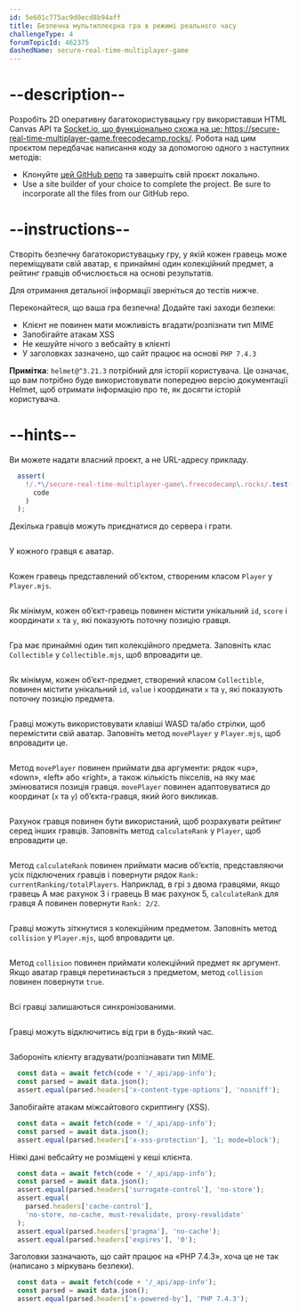 ```yaml
---
id: 5e601c775ac9d0ecd8b94aff
title: Безпечна мультиплеєрна гра в режимі реального часу
challengeType: 4
forumTopicId: 462375
dashedName: secure-real-time-multiplayer-game
---
```


# --description--

Розробіть 2D оперативну багатокористувацьку гру використавши HTML Canvas API та <a href="https://secure-real-time-multiplayer-game.freecodecamp.rocks/" target="_blank" rel="noopener noreferrer nofollow">Socket.io, що функціонально схожа на це: https://secure-real-time-multiplayer-game.freecodecamp.rocks/</a>. Робота над цим проєктом передбачає написання коду за допомогою одного з наступних методів:

-   Клонуйте <a href="https://github.com/freeCodeCamp/boilerplate-project-secure-real-time-multiplayer-game/" target="_blank" rel="noopener noreferrer nofollow">цей GitHub репо</a> та завершіть свій проєкт локально.
-   Use a site builder of your choice to complete the project. Be sure to incorporate all the files from our GitHub repo.

# --instructions--

Створіть безпечну багатокористувацьку гру, у якій кожен гравець може переміщувати свій аватар, є принаймні один колекційний предмет, а рейтинг гравців обчислюється на основі результатів.

Для отримання детальної інформації зверніться до тестів нижче.

Переконайтеся, що ваша гра безпечна! Додайте такі заходи безпеки:

- Клієнт не повинен мати можливість вгадати/розпізнати тип MIME
- Запобігайте атакам XSS
- Не кешуйте нічого з вебсайту в клієнті
- У заголовках зазначено, що сайт працює на основі `PHP 7.4.3`

**Примітка**: `helmet@^3.21.3` потрібний для історії користувача. Це означає, що вам потрібно буде використовувати попередню версію документації Helmet, щоб отримати інформацію про те, як досягти історій користувача.

# --hints--

Ви можете надати власний проєкт, а не URL-адресу прикладу.

```js
  assert(
    !/.*\/secure-real-time-multiplayer-game\.freecodecamp\.rocks/.test(
      code
    )
  );
```

Декілька гравців можуть приєднатися до сервера і грати.

```js

```

У кожного гравця є аватар.

```js

```

Кожен гравець представлений об’єктом, створеним класом `Player` у `Player.mjs`.

```js

```

Як мінімум, кожен об’єкт-гравець повинен містити унікальний `id`, `score` і координати `x` та `y`, які показують поточну позицію гравця.

```js

```

Гра має принаймні один тип колекційного предмета. Заповніть клас `Collectible` у `Collectible.mjs`, щоб впровадити це.

```js

```

Як мінімум, кожен об’єкт-предмет, створений класом `Collectible`, повинен містити унікальний `id`, `value` і координати `x` та `y`, які показують поточну позицію предмета.

```js

```

Гравці можуть використовувати клавіші WASD та/або стрілки, щоб перемістити свій аватар. Заповніть метод `movePlayer` у `Player.mjs`, щоб впровадити це.

```js

```

Метод `movePlayer` повинен приймати два аргументи: рядок «up», «down», «left» або «right», а також кількість пікселів, на яку має змінюватися позиція гравця. `movePlayer` повинен адаптовуватися до координат (`x` та `y`) об’єкта-гравця, який його викликав.

```js

```

Рахунок гравця повинен бути використаний, щоб розрахувати рейтинг серед інших гравців. Заповніть метод `calculateRank` у `Player`, щоб впровадити це.

```js

```

Метод `calculateRank` повинен приймати масив об’єктів, представляючи усіх підключених гравців і повернути рядок `Rank: currentRanking/totalPlayers`. Наприклад, в грі з двома гравцями, якщо гравець А має рахунок 3 і гравець В має рахунок 5, `calculateRank` для гравця A повинен повернути `Rank: 2/2`.

```js

```

Гравці можуть зіткнутися з колекційним предметом. Заповніть метод `collision` у `Player.mjs`, щоб впровадити це.

```js

```

Метод `collision` повинен приймати колекційний предмет як аргумент. Якщо аватар гравця перетинається з предметом, метод `collision` повинен повернути `true`.

```js

```

Всі гравці залишаються синхронізованими.

```js

```

Гравці можуть відключитись від гри в будь-який час.

```js

```

Забороніть клієнту вгадувати/розпізнавати тип MIME.

```js
  const data = await fetch(code + '/_api/app-info');
  const parsed = await data.json();
  assert.equal(parsed.headers['x-content-type-options'], 'nosniff');
```

Запобігайте атакам міжсайтового скриптингу (XSS).

```js
  const data = await fetch(code + '/_api/app-info');
  const parsed = await data.json();
  assert.equal(parsed.headers['x-xss-protection'], '1; mode=block');
```

Ніякі дані вебсайту не розміщені у кеші клієнта.

```js
  const data = await fetch(code + '/_api/app-info');
  const parsed = await data.json();
  assert.equal(parsed.headers['surrogate-control'], 'no-store');
  assert.equal(
    parsed.headers['cache-control'],
    'no-store, no-cache, must-revalidate, proxy-revalidate'
  );
  assert.equal(parsed.headers['pragma'], 'no-cache');
  assert.equal(parsed.headers['expires'], '0');
```

Заголовки зазначають, що сайт працює на «PHP 7.4.3», хоча це не так (написано з міркувань безпеки).

```js
  const data = await fetch(code + '/_api/app-info');
  const parsed = await data.json();
  assert.equal(parsed.headers['x-powered-by'], 'PHP 7.4.3');
```
